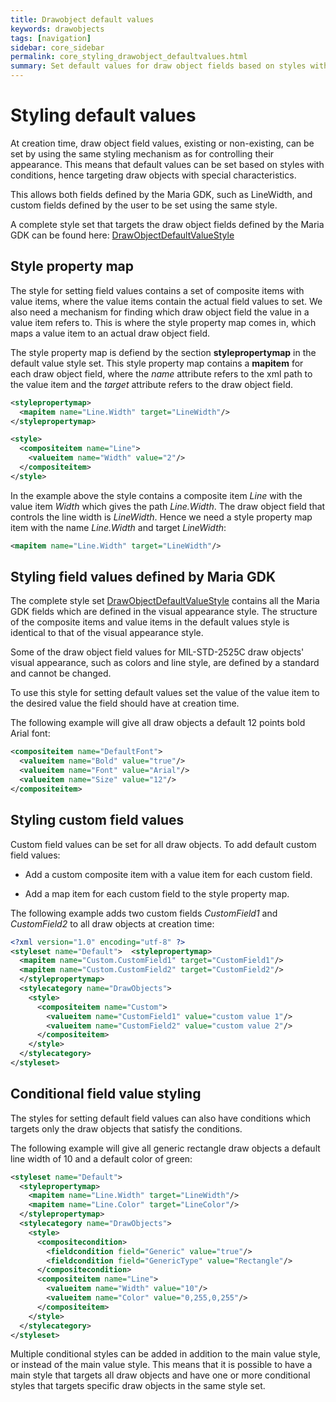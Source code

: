 ```yaml
---
title: Drawobject default values
keywords: drawobjects
tags: [navigation]
sidebar: core_sidebar
permalink: core_styling_drawobject_defaultvalues.html
summary: Set default values for draw object fields based on styles with conditions to target objects with special characteristics.
---
```



# Styling default values
At creation time, draw object field values, existing or non-existing, can be set by using the same styling mechanism as for controlling their appearance. This means that default values can be set based on styles with conditions, hence targeting draw objects with special characteristics.

This allows both fields defined by the Maria GDK, such as LineWidth, and custom fields defined by the user to be set using the same style. 

A complete style set that targets the draw object fields defined by the Maria GDK can be found here: [DrawObjectDefaultValueStyle](core_styling_drawobject_defaultvalues_xml.html) 

## Style property map

The style for setting field values contains a set of composite items with value items, where the value items contain the actual field values to set. We also need a mechanism for finding which draw object field the value in a value item refers to. This is where the style property map comes in, which maps a value item to an actual draw object field.

The style property map is defiend by the section **stylepropertymap** in the default value style set. This style property map contains a **mapitem** for each draw object field, where the *name* attribute refers to the xml path to the value item and the *target* attribute refers to the draw object field.

```xml
<stylepropertymap>
  <mapitem name="Line.Width" target="LineWidth"/>
</stylepropertymap>

<style>
  <compositeitem name="Line">
    <valueitem name="Width" value="2"/>
  </compositeitem>
</style>
```

In the example above the style contains a composite item *Line* with the value item *Width* which gives the path *Line.Width*. The draw object field that controls the line width is *LineWidth*. Hence we need a style property map item with the name *Line.Width* and target *LineWidth*:

```xml
<mapitem name="Line.Width" target="LineWidth"/>
```

## Styling field values defined by Maria GDK

The complete style set [DrawObjectDefaultValueStyle](./stylingdefaultvalues/DrawObjectDefaultValueStyle.xml) contains all the Maria GDK fields which are defined in the visual appearance style. The structure of the composite items and value items in the default values style is identical to that of the visual appearance style. 

Some of the draw object field values for MIL-STD-2525C draw objects' visual appearance, such as colors and line style, are defined by a standard and cannot be changed.

To use this style for setting default values set the value of the value item to the desired value the field should have at creation time.

The following example will give all draw objects a default 12 points bold Arial font:

```xml
<compositeitem name="DefaultFont">
  <valueitem name="Bold" value="true"/>
  <valueitem name="Font" value="Arial"/>
  <valueitem name="Size" value="12"/>
</compositeitem>
```

## Styling custom field values

Custom field values can be set for all draw objects. To add default custom field values:


*  Add a custom composite item with a value item for each custom field.

*  Add a map item for each custom field to the style property map.

The following example adds two custom fields *CustomField1* and *CustomField2* to all draw objects at creation time:

```xml
<?xml version="1.0" encoding="utf-8" ?>
<styleset name="Default">  <stylepropertymap>
  <mapitem name="Custom.CustomField1" target="CustomField1"/>
  <mapitem name="Custom.CustomField2" target="CustomField2"/>
  </stylepropertymap>
  <stylecategory name="DrawObjects">
    <style>
      <compositeitem name="Custom">
        <valueitem name="CustomField1" value="custom value 1"/>
        <valueitem name="CustomField2" value="custom value 2"/>
      </compositeitem>
    </style>
  </stylecategory>
</styleset>
```

## Conditional field value styling

The styles for setting default field values can also have conditions which targets only the draw objects that satisfy the conditions.

The following example will give all generic rectangle draw objects a default line width of 10 and a default color of green:

```xml
<styleset name="Default">
  <stylepropertymap>
    <mapitem name="Line.Width" target="LineWidth"/>
    <mapitem name="Line.Color" target="LineColor"/>
  </stylepropertymap>
  <stylecategory name="DrawObjects">
    <style>
      <compositecondition>
        <fieldcondition field="Generic" value="true"/>
        <fieldcondition field="GenericType" value="Rectangle"/>
      </compositecondition>
      <compositeitem name="Line">
        <valueitem name="Width" value="10"/>
        <valueitem name="Color" value="0,255,0,255"/>
      </compositeitem>
    </style>
  </stylecategory>
</styleset>
```

Multiple conditional styles can be added in addition to the main value style, or instead of the main value style. This means that it is possible to have a main style that targets all draw objects and have one or more conditional styles that targets specific draw objects in the same style set.
